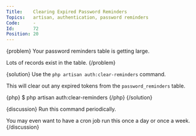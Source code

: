 ```yaml
---
Title:    Clearing Expired Password Reminders
Topics:   artisan, authentication, password reminders
Code:     -
Id:       72
Position: 20
---
```


{problem}
Your password reminders table is getting large.

Lots of records exist in the table.
{/problem}

{solution}
Use the `php artisan auth:clear-reminders` command.

This will clear out any expired tokens from the `password_reminders` table.

{php}
$ php artisan auth:clear-reminders
{/php}
{/solution}

{discussion}
Run this command periodically.

You may even want to have a cron job run this once a day or once a week.
{/discussion}

